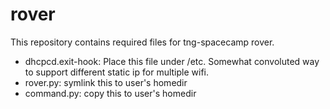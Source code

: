 # rover
This repository contains required files for tng-spacecamp rover. 
* dhcpcd.exit-hook: Place this file under /etc. Somewhat convoluted way to support different static ip for multiple wifi. 
* rover.py: symlink this to user's homedir
* command.py: copy this to user's homedir

